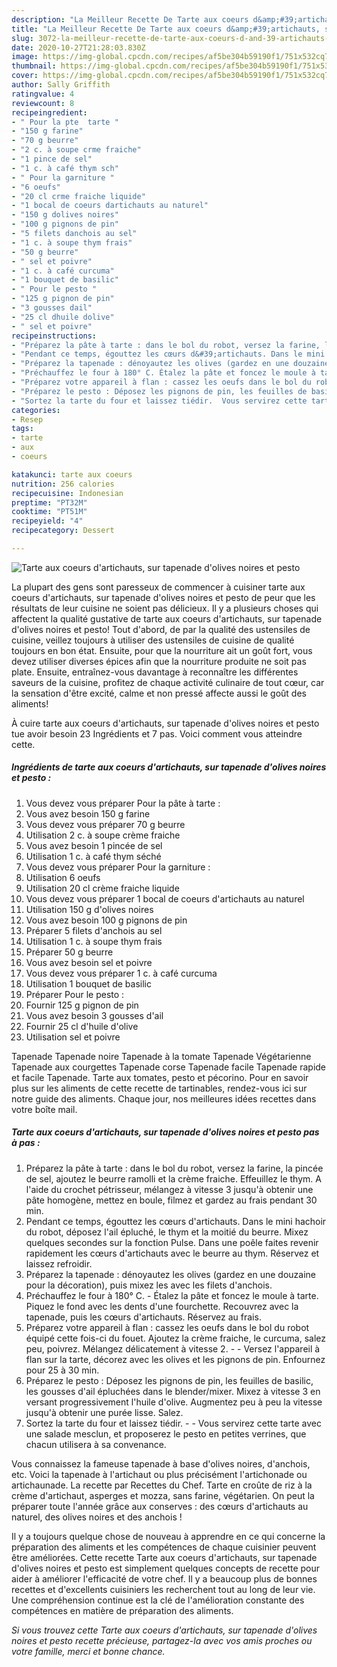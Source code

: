 ```yaml
---
description: "La Meilleur Recette De Tarte aux coeurs d&amp;#39;artichauts, sur tapenade d&amp;#39;olives noires et pesto"
title: "La Meilleur Recette De Tarte aux coeurs d&amp;#39;artichauts, sur tapenade d&amp;#39;olives noires et pesto"
slug: 3072-la-meilleur-recette-de-tarte-aux-coeurs-d-and-39-artichauts-sur-tapenade-d-and-39-olives-noires-et-pesto
date: 2020-10-27T21:28:03.830Z
image: https://img-global.cpcdn.com/recipes/af5be304b59190f1/751x532cq70/tarte-aux-coeurs-dartichauts-sur-tapenade-dolives-noires-et-pesto-photo-principale-de-la-recette.jpg
thumbnail: https://img-global.cpcdn.com/recipes/af5be304b59190f1/751x532cq70/tarte-aux-coeurs-dartichauts-sur-tapenade-dolives-noires-et-pesto-photo-principale-de-la-recette.jpg
cover: https://img-global.cpcdn.com/recipes/af5be304b59190f1/751x532cq70/tarte-aux-coeurs-dartichauts-sur-tapenade-dolives-noires-et-pesto-photo-principale-de-la-recette.jpg
author: Sally Griffith
ratingvalue: 4
reviewcount: 8
recipeingredient:
- " Pour la pte  tarte "
- "150 g farine"
- "70 g beurre"
- "2 c. à soupe crme fraiche"
- "1 pince de sel"
- "1 c. à café thym sch"
- " Pour la garniture "
- "6 oeufs"
- "20 cl crme fraiche liquide"
- "1 bocal de coeurs dartichauts au naturel"
- "150 g dolives noires"
- "100 g pignons de pin"
- "5 filets danchois au sel"
- "1 c. à soupe thym frais"
- "50 g beurre"
- " sel et poivre"
- "1 c. à café curcuma"
- "1 bouquet de basilic"
- " Pour le pesto "
- "125 g pignon de pin"
- "3 gousses dail"
- "25 cl dhuile dolive"
- " sel et poivre"
recipeinstructions:
- "Préparez la pâte à tarte : dans le bol du robot, versez la farine, la pincée de sel, ajoutez le beurre ramolli et la crème fraiche. Effeuillez le thym. A l&#39;aide du crochet pétrisseur, mélangez à vitesse 3 jusqu&#39;à obtenir une pâte homogène, mettez en boule, filmez et gardez au frais pendant 30 min."
- "Pendant ce temps, égouttez les cœurs d&#39;artichauts. Dans le mini hachoir du robot, déposez l&#39;ail épluché, le thym et la moitié du beurre. Mixez quelques secondes sur la fonction Pulse. Dans une poêle faites revenir rapidement les cœurs d&#39;artichauts avec le beurre au thym. Réservez et laissez refroidir."
- "Préparez la tapenade : dénoyautez les olives (gardez en une douzaine pour la décoration), puis mixez les avec les filets d&#39;anchois."
- "Préchauffez le four à 180° C. Étalez la pâte et foncez le moule à tarte. Piquez le fond avec les dents d&#39;une fourchette. Recouvrez avec la tapenade, puis les cœurs d&#39;artichauts. Réservez au frais."
- "Préparez votre appareil à flan : cassez les oeufs dans le bol du robot équipé cette fois-ci du fouet. Ajoutez la crème fraiche, le curcuma, salez peu, poivrez. Mélangez délicatement à vitesse 2.  Versez l&#39;appareil à flan sur la tarte, décorez avec les olives et les pignons de pin. Enfournez pour 25 à 30 min."
- "Préparez le pesto : Déposez les pignons de pin, les feuilles de basilic, les gousses d&#39;ail épluchées dans le blender/mixer. Mixez à vitesse 3 en versant progressivement l&#39;huile d&#39;olive. Augmentez peu à peu la vitesse jusqu&#39;à obtenir une purée lisse. Salez."
- "Sortez la tarte du four et laissez tiédir.  Vous servirez cette tarte avec une salade mesclun, et proposerez le pesto en petites verrines, que chacun utilisera à sa convenance."
categories:
- Resep
tags:
- tarte
- aux
- coeurs

katakunci: tarte aux coeurs 
nutrition: 256 calories
recipecuisine: Indonesian
preptime: "PT32M"
cooktime: "PT51M"
recipeyield: "4"
recipecategory: Dessert

---
```



![Tarte aux coeurs d&#39;artichauts, sur tapenade d&#39;olives noires et pesto](https://img-global.cpcdn.com/recipes/af5be304b59190f1/751x532cq70/tarte-aux-coeurs-dartichauts-sur-tapenade-dolives-noires-et-pesto-photo-principale-de-la-recette.jpg)

La plupart des gens sont paresseux de commencer à cuisiner tarte aux coeurs d&#39;artichauts, sur tapenade d&#39;olives noires et pesto de peur que les résultats de leur cuisine ne soient pas délicieux. Il y a plusieurs choses qui affectent la qualité gustative de tarte aux coeurs d&#39;artichauts, sur tapenade d&#39;olives noires et pesto! Tout d'abord, de par la qualité des ustensiles de cuisine, veillez toujours à utiliser des ustensiles de cuisine de qualité toujours en bon état. Ensuite, pour que la nourriture ait un goût fort, vous devez utiliser diverses épices afin que la nourriture produite ne soit pas plate. Ensuite, entraînez-vous davantage à reconnaître les différentes saveurs de la cuisine, profitez de chaque activité culinaire de tout cœur, car la sensation d'être excité, calme et non pressé affecte aussi le goût des aliments!

<!--inarticleads1-->

À cuire tarte aux coeurs d&#39;artichauts, sur tapenade d&#39;olives noires et pesto tue avoir besoin 23 Ingrédients et 7 pas. Voici comment vous atteindre cette.

##### Ingrédients de tarte aux coeurs d&#39;artichauts, sur tapenade d&#39;olives noires et pesto :

1. Vous devez vous préparer  Pour la pâte à tarte :
1. Vous avez besoin 150 g farine
1. Vous devez vous préparer 70 g beurre
1. Utilisation 2 c. à soupe crème fraiche
1. Vous avez besoin 1 pincée de sel
1. Utilisation 1 c. à café thym séché
1. Vous devez vous préparer  Pour la garniture :
1. Utilisation 6 oeufs
1. Utilisation 20 cl crème fraiche liquide
1. Vous devez vous préparer 1 bocal de coeurs d&#39;artichauts au naturel
1. Utilisation 150 g d&#39;olives noires
1. Vous avez besoin 100 g pignons de pin
1. Préparer 5 filets d&#39;anchois au sel
1. Utilisation 1 c. à soupe thym frais
1. Préparer 50 g beurre
1. Vous avez besoin  sel et poivre
1. Vous devez vous préparer 1 c. à café curcuma
1. Utilisation 1 bouquet de basilic
1. Préparer  Pour le pesto :
1. Fournir 125 g pignon de pin
1. Vous avez besoin 3 gousses d&#39;ail
1. Fournir 25 cl d&#39;huile d&#39;olive
1. Utilisation  sel et poivre


Tapenade Tapenade noire Tapenade à la tomate Tapenade Végétarienne Tapenade aux courgettes Tapenade corse Tapenade facile Tapenade rapide et facile Tapenade. Tarte aux tomates, pesto et pécorino. Pour en savoir plus sur les aliments de cette recette de tartinables, rendez-vous ici sur notre guide des aliments. Chaque jour, nos meilleures idées recettes dans votre boîte mail. 

<!--inarticleads2-->

##### Tarte aux coeurs d&#39;artichauts, sur tapenade d&#39;olives noires et pesto pas à pas :

1. Préparez la pâte à tarte : dans le bol du robot, versez la farine, la pincée de sel, ajoutez le beurre ramolli et la crème fraiche. Effeuillez le thym. A l&#39;aide du crochet pétrisseur, mélangez à vitesse 3 jusqu&#39;à obtenir une pâte homogène, mettez en boule, filmez et gardez au frais pendant 30 min.
1. Pendant ce temps, égouttez les cœurs d&#39;artichauts. Dans le mini hachoir du robot, déposez l&#39;ail épluché, le thym et la moitié du beurre. Mixez quelques secondes sur la fonction Pulse. Dans une poêle faites revenir rapidement les cœurs d&#39;artichauts avec le beurre au thym. Réservez et laissez refroidir.
1. Préparez la tapenade : dénoyautez les olives (gardez en une douzaine pour la décoration), puis mixez les avec les filets d&#39;anchois.
1. Préchauffez le four à 180° C. - Étalez la pâte et foncez le moule à tarte. Piquez le fond avec les dents d&#39;une fourchette. Recouvrez avec la tapenade, puis les cœurs d&#39;artichauts. Réservez au frais.
1. Préparez votre appareil à flan : cassez les oeufs dans le bol du robot équipé cette fois-ci du fouet. Ajoutez la crème fraiche, le curcuma, salez peu, poivrez. Mélangez délicatement à vitesse 2. -  - Versez l&#39;appareil à flan sur la tarte, décorez avec les olives et les pignons de pin. Enfournez pour 25 à 30 min.
1. Préparez le pesto : Déposez les pignons de pin, les feuilles de basilic, les gousses d&#39;ail épluchées dans le blender/mixer. Mixez à vitesse 3 en versant progressivement l&#39;huile d&#39;olive. Augmentez peu à peu la vitesse jusqu&#39;à obtenir une purée lisse. Salez.
1. Sortez la tarte du four et laissez tiédir. -  - Vous servirez cette tarte avec une salade mesclun, et proposerez le pesto en petites verrines, que chacun utilisera à sa convenance.


Vous connaissez la fameuse tapenade à base d&#39;olives noires, d&#39;anchois, etc. Voici la tapenade à l&#39;artichaut ou plus précisément l&#39;artichonade ou artichaunade. La recette par Recettes du Chef. Tarte en croûte de riz à la crème d&#39;artichaut, asperges et mozza, sans farine, végétarien. On peut la préparer toute l&#39;année grâce aux conserves : des cœurs d&#39;artichauts au naturel, des olives noires et des anchois ! 

<!--inarticleads1-->

<p>
Il y a toujours quelque chose de nouveau à apprendre en ce qui concerne la préparation des aliments et les compétences de chaque cuisinier peuvent être améliorées. Cette recette Tarte aux coeurs d&#39;artichauts, sur tapenade d&#39;olives noires et pesto est simplement quelques concepts de recette pour aider à améliorer l'efficacité de votre chef. Il y a beaucoup plus de bonnes recettes et d'excellents cuisiniers les recherchent tout au long de leur vie. Une compréhension continue est la clé de l'amélioration constante des compétences en matière de préparation des aliments.
</p>

<p>
<i>Si vous trouvez cette Tarte aux coeurs d&#39;artichauts, sur tapenade d&#39;olives noires et pesto recette précieuse, partagez-la avec vos amis proches ou votre famille, merci et bonne chance.</i>
</p>
